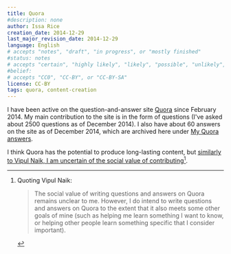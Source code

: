 ```yaml
---
title: Quora
#description: none
author: Issa Rice
creation_date: 2014-12-29
last_major_revision_date: 2014-12-29
language: English
# accepts "notes", "draft", "in progress", or "mostly finished"
#status: notes
# accepts "certain", "highly likely", "likely", "possible", "unlikely", "highly unlikely", "remote", "impossible", "log", "emotional", or "fiction"
#belief: 
# accepts "CC0", "CC-BY", or "CC-BY-SA"
license: CC-BY
tags: quora, content-creation
---
```


I have been active on the question-and-answer site [Quora](https://quora.com) since February 2014.
My main contribution to the site is in the form of questions (I've asked about 2500 questions as of December 2014).
I also have about 60 answers on the site as of December 2014, which are archived here under [My Quora answers]().

I think Quora has the potential to produce long-lasting content, but [similarly to Vipul Naik, I am uncertain of the social value of contributing](http://vipulnaik.com/quora/)[^vipul].

[^vipul]: Quoting Vipul Naik:

    > The social value of writing questions and answers on Quora remains unclear to me. However, I do intend to write questions and answers on Quora to the extent that it also meets some other goals of mine (such as helping me learn something I want to know, or helping other people learn something specific that I consider important).

